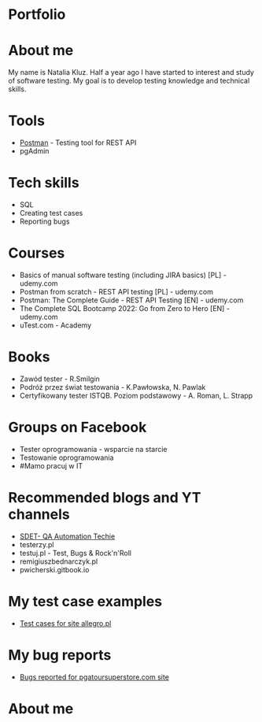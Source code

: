 # Portfolio
# About me
My name is Natalia Kluz. Half a year ago I have started to interest and study of software testing. My goal is to develop testing knowledge and technical skills.

# Tools
  - [Postman](https://www.postman.com/) - Testing tool for REST API
  - pgAdmin
  
# Tech skills
  - SQL
  - Creating test cases
  - Reporting bugs

# Courses
  - Basics of manual software testing (including JIRA basics) [PL] - udemy.com
  - Postman from scratch - REST API testing [PL] - udemy.com
  - Postman: The Complete Guide - REST API Testing [EN] - udemy.com
  - The Complete SQL Bootcamp 2022: Go from Zero to Hero [EN] - udemy.com
  - uTest.com - Academy
  
# Books
  - Zawód tester - R.Smilgin
  - Podróż przez świat testowania - K.Pawłowska, N. Pawlak
  - Certyfikowany tester ISTQB. Poziom podstawowy - A. Roman, L. Strapp
  
# Groups on Facebook
  - Tester oprogramowania - wsparcie na starcie
  - Testowanie oprogramowania
  - #Mamo pracuj w IT
  
# Recommended blogs and YT channels
  - [SDET- QA Automation Techie](https://www.youtube.com/c/pavanoltraining)
  - testerzy.pl
  - testuj.pl - Test, Bugs & Rock'n'Roll
  - remigiuszbednarczyk.pl
  - pwicherski.gitbook.io
  
# My test case examples
  - [Test cases for site allegro.pl](https://drive.google.com/file/d/1Ls17HmWSXGp7i2Saux0U7VBzva8uITGk/view?usp=sharing)
  
# My bug reports
  - [Bugs reported for pgatoursuperstore.com site](https://drive.google.com/file/d/1ItlEhNylT6xPT88JxuPbq5JIKTOs14n7/view?usp=sharing)

 
# About me
